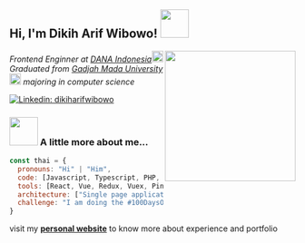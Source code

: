 <h2> Hi, I'm Dikih Arif Wibowo! <img src="https://media.giphy.com/media/mGcNjsfWAjY5AEZNw6/giphy.gif" width="50"></h2>
<img align='right' src="https://media.giphy.com/media/M9gbBd9nbDrOTu1Mqx/giphy.gif" width="230">

<p><em>Frontend Enginner at <a href="https://dana.id">DANA Indonesia</a><img src="https://www.dana.id/favicon.ico" width="20">
</br>Graduated from <a href="https://ugm.ac.id">Gadjah Mada University </a> <img src="https://ugm.ac.id/images/ugm_favicon.png" width="20"> majoring in computer science
</em></p>

[![Linkedin: dikiharifwibowo](https://img.shields.io/badge/-dikiharifwibowo-blue?style=flat-square&logo=Linkedin&logoColor=white&link=https://www.linkedin.com/in/dikiharifwibowo/)](https://www.linkedin.com/in/dikiharifwibowo/)

### <img src="https://media.giphy.com/media/VgCDAzcKvsR6OM0uWg/giphy.gif" width="50"> A little more about me...  

```javascript
const thai = {
  pronouns: "Hi" | "Him",
  code: [Javascript, Typescript, PHP, HTML, CSS],
  tools: [React, Vue, Redux, Vuex, Pinia, Node, Storybook, Styled-Components, Jest, Docker],
  architecture: ["Single page applications", "design system pattern"],
  challenge: "I am doing the #100DaysOfCode challenge focused on react and javascript"
}
```
<p>visit my <a href="https://dikiharifwibowo.github.io/"><b>personal website</b></a> to know more about experience and portfolio</p>
